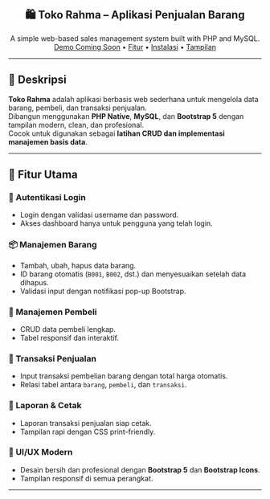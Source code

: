 <h2 align="center">🛍️ Toko Rahma – Aplikasi Penjualan Barang</h2>

<p align="center">
  A simple web-based sales management system built with PHP and MySQL.  
  <br>
  <a href="#">Demo Coming Soon</a> •
  <a href="#-fitur-utama">Fitur</a> •
  <a href="#️-cara-menjalankan">Instalasi</a> •
  <a href="#-tangkapan-layar">Tampilan</a>
</p>

---

## 📖 Deskripsi

**Toko Rahma** adalah aplikasi berbasis web sederhana untuk mengelola data barang, pembeli, dan transaksi penjualan.  
Dibangun menggunakan **PHP Native**, **MySQL**, dan **Bootstrap 5** dengan tampilan modern, clean, dan profesional.  
Cocok untuk digunakan sebagai **latihan CRUD dan implementasi manajemen basis data**.

---

## 🚀 Fitur Utama

### 🔐 Autentikasi Login
- Login dengan validasi username dan password.  
- Akses dashboard hanya untuk pengguna yang telah login.

### 📦 Manajemen Barang
- Tambah, ubah, hapus data barang.
- ID barang otomatis (`B001`, `B002`, dst.) dan menyesuaikan setelah data dihapus.
- Validasi input dengan notifikasi pop-up Bootstrap.

### 👥 Manajemen Pembeli
- CRUD data pembeli lengkap.  
- Tabel responsif dan interaktif.

### 💸 Transaksi Penjualan
- Input transaksi pembelian barang dengan total harga otomatis.
- Relasi tabel antara `barang`, `pembeli`, dan `transaksi`.

### 📄 Laporan & Cetak
- Laporan transaksi penjualan siap cetak.  
- Tampilan rapi dengan CSS print-friendly.

### 💅 UI/UX Modern
- Desain bersih dan profesional dengan **Bootstrap 5** dan **Bootstrap Icons**.  
- Tampilan responsif di semua perangkat.

---
